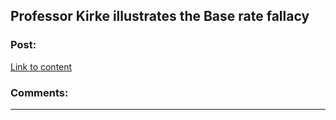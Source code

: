 ## Professor Kirke illustrates the Base rate fallacy

### Post:

[Link to content]()

### Comments:

---

